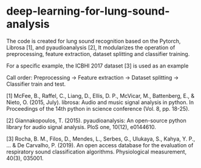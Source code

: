 # deep-learning-for-lung-sound-analysis

The code is created for lung sound recognition based on the Pytorch, Librosa [1], and pyaudioanalysis [2], It modularizes the operation of preprocessing, feature extraction, dataset splitting and classifier training.

For a specific example, the ICBHI 2017 dataset [3] is used as an example

Call order: Preprocessing -> Feature extraction -> Dataset splitting -> Classifier train and test.

[1] McFee, B., Raffel, C., Liang, D., Ellis, D. P., McVicar, M., Battenberg, E., & Nieto, O. (2015, July). librosa: Audio and music signal analysis in python. In Proceedings of the 14th python in science conference (Vol. 8, pp. 18-25).

[2] Giannakopoulos, T. (2015). pyaudioanalysis: An open-source python library for audio signal analysis. PloS one, 10(12), e0144610.

[3] Rocha, B. M., Filos, D., Mendes, L., Serbes, G., Ulukaya, S., Kahya, Y. P., ... & De Carvalho, P. (2019). An open access database for the evaluation of respiratory sound classification algorithms. Physiological measurement, 40(3), 035001.


